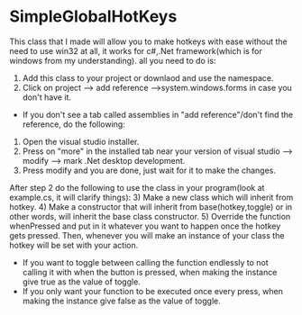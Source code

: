 # SimpleGlobalHotKeys
This class that I made will allow you to make hotkeys with ease without the need to use win32 at all, it works for c#,.Net framework(which is for windows from my understanding).
all you need to do is:
1) Add this class to your project or downlaod and use the namespace.
2) Click on project --> add reference -->system.windows.forms in case you don't have it.

* If you don't see a tab called assemblies in "add reference"/don't find the reference, do the following:
1) Open the visual studio installer.
2) Press on "more" in the installed tab near your version of visual studio --> modify --> mark .Net desktop development.
3) Press modify and you are done, just wait for it to make the changes.

After step 2 do the following to use the class in your program(look at example.cs, it will clarify things):
3) Make a new class which will inherit from hotkey.
4) Make a constructor that will inherit from base(hotkey,toggle) or in other words, will inherit the base class constructor.
5) Override the function whenPressed and put in it whatever you want to happen once the hotkey gets pressed.
Then, whenever you will make an instance of your class the hotkey will be set with your action.
* If you want to toggle between calling the function endlessly to not calling it with when the button is pressed, when making the instance give true as the value of toggle.
* If you only want your function to be executed once every press, when making the instance give false as the value of toggle.
